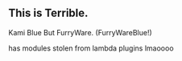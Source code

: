 ## This is Terrible.

Kami Blue But FurryWare. (FurryWareBlue!)

has modules stolen from lambda plugins lmaoooo

